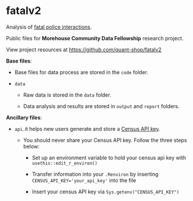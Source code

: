 # fatalv2

Analysis of [fatal police interactions](https://www.washingtonpost.com/graphics/investigations/police-shootings-database/).

Public files for **Morehouse Community Data Fellowship** research project.

View project resources at https://github.com/quant-shop/fatalv2

**Base files**:

* Base files for data process are stored in the `code` folder.

* `data`

  - Raw data is stored in the `data` folder.
  
  - Data analysis and results are stored in `output` and `report` folders.

**Ancillary files**:

* `api.R` helps new users generate and store a [Census API key](https://api.census.gov/data/key_signup.html).

  - You should never share your Census API key. Follow the three steps below:
  
    - Set up an environment variable to hold your census api key with `usethis::edit_r_environ()`

    - Transfer information into your `.Renviron` by inserting `CENSUS_API_KEY='your_api_key'` into the file
  
    - Insert your census API key via `Sys.getenv("CENSUS_API_KEY")`

